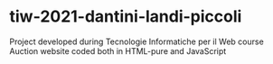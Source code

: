 # tiw-2021-dantini-landi-piccoli
Project developed during Tecnologie Informatiche per il Web course
Auction website coded both in HTML-pure and JavaScript
